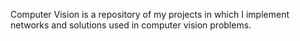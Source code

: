 Computer Vision is a repository of my projects in which I implement networks and solutions used in computer vision problems.
